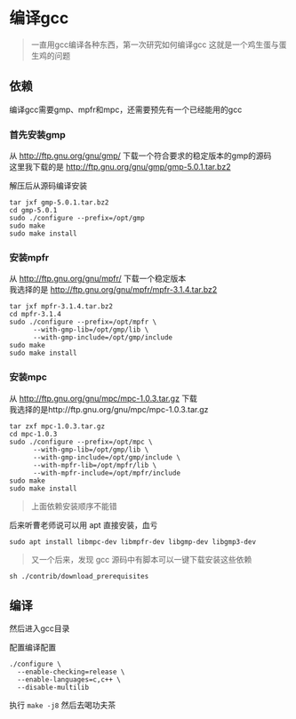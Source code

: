 # 编译gcc


> 一直用gcc编译各种东西，第一次研究如何编译gcc
> 这就是一个鸡生蛋与蛋生鸡的问题

## 依赖

编译gcc需要gmp、mpfr和mpc，还需要预先有一个已经能用的gcc

### 首先安装gmp

从 http://ftp.gnu.org/gnu/gmp/ 下载一个符合要求的稳定版本的gmp的源码  
这里我下载的是 http://ftp.gnu.org/gnu/gmp/gmp-5.0.1.tar.bz2

解压后从源码编译安装

```shell
tar jxf gmp-5.0.1.tar.bz2
cd gmp-5.0.1
sudo ./configure --prefix=/opt/gmp
sudo make
sudo make install
```

### 安装mpfr

从 http://ftp.gnu.org/gnu/mpfr/ 下载一个稳定版本  
我选择的是 http://ftp.gnu.org/gnu/mpfr/mpfr-3.1.4.tar.bz2

```shell
tar jxf mpfr-3.1.4.tar.bz2
cd mpfr-3.1.4
sudo ./configure --prefix=/opt/mpfr \
      --with-gmp-lib=/opt/gmp/lib \
      --with-gmp-include=/opt/gmp/include
sudo make
sudo make install
```

### 安装mpc

从 http://ftp.gnu.org/gnu/mpc/mpc-1.0.3.tar.gz 下载  
我选择的是http://ftp.gnu.org/gnu/mpc/mpc-1.0.3.tar.gz

```shell
tar zxf mpc-1.0.3.tar.gz
cd mpc-1.0.3
sudo ./configure --prefix=/opt/mpc \
      --with-gmp-lib=/opt/gmp/lib \
      --with-gmp-include=/opt/gmp/include \
      --with-mpfr-lib=/opt/mpfr/lib \
      --with-mpfr-include=/opt/mpfr/include
sudo make
sudo make install
```

> 上面依赖安装顺序不能错

后来听曹老师说可以用 apt 直接安装，血亏

```shell
sudo apt install libmpc-dev libmpfr-dev libgmp-dev libgmp3-dev
```

> 又一个后来，发现 gcc 源码中有脚本可以一键下载安装这些依赖

```shell
sh ./contrib/download_prerequisites
```

## 编译

然后进入gcc目录

配置编译配置

```shell
./configure \
  --enable-checking=release \
  --enable-languages=c,c++ \
  --disable-multilib
```

执行 `make -j8` 然后去喝功夫茶

